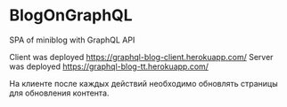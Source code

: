 # BlogOnGraphQL
SPA of miniblog with GraphQL API



Client was deployed https://graphql-blog-client.herokuapp.com/
Server  was deployed https://graphql-blog-tt.herokuapp.com/

На клиенте после каждых действий необходимо обновлять страницы для обновления контента.
